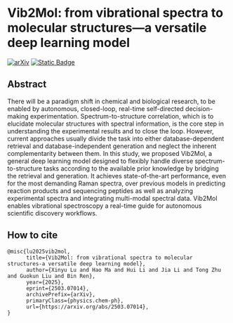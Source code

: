 # Vib2Mol: from vibrational spectra to molecular structures—a versatile deep learning model
[![arXiv](https://img.shields.io/badge/arXiv-2503.07014-00ff00.svg)](https://arxiv.org/abs/2503.07014)
[![Static Badge](https://img.shields.io/badge/huggingface-vib2mol-1?labelColor=yellow&color=4F4F4F)](https://huggingface.co/xinyulu/vib2mol)

## Abstract
There will be a paradigm shift in chemical and biological research, to be enabled by autonomous, closed-loop, real-time self-directed decision-making experimentation. Spectrum-to-structure correlation, which is to elucidate molecular structures with spectral information, is the core step in understanding the experimental results and to close the loop. However, current approaches usually divide the task into either database-dependent retrieval and database-independent generation and neglect the inherent complementarity between them. In this study, we proposed Vib2Mol, a general deep learning model designed to flexibly handle diverse spectrum-to-structure tasks according to the available prior knowledge by bridging the retrieval and generation. It achieves state-of-the-art performance, even for the most demanding Raman spectra, over previous models in predicting reaction products and sequencing peptides as well as analyzing experimental spectra and integrating multi-modal spectral data. Vib2Mol enables vibrational spectroscopy a real-time guide for autonomous scientific discovery workflows.

## How to cite

```
@misc{lu2025vib2mol,
      title={Vib2Mol: from vibrational spectra to molecular structures-a versatile deep learning model}, 
      author={Xinyu Lu and Hao Ma and Hui Li and Jia Li and Tong Zhu and Guokun Liu and Bin Ren},
      year={2025},
      eprint={2503.07014},
      archivePrefix={arXiv},
      primaryClass={physics.chem-ph},
      url={https://arxiv.org/abs/2503.07014}, 
}
```